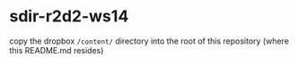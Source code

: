 # sdir-r2d2-ws14

copy the dropbox ```/content/``` directory into the root of this repository (where this README.md resides)
